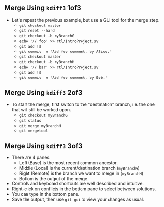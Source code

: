
## Merge Using `kdiff3` 1of3
- Let's repeat the previous example, but use a GUI tool for the merge step.
  - `git checkout master`
  - `git reset --hard`
  - `git checkout -b myBranchG`
  - `echo '// foo' >> rtl/IntroProject.sv`
  - `git add !$`
  - `git commit -m 'Add foo comment, by Alice.'`
  - `git checkout master`
  - `git checkout -b myBranchH`
  - `echo '// bar' >> rtl/IntroProject.sv`
  - `git add !$`
  - `git commit -m 'Add foo comment, by Bob.'`

## Merge Using `kdiff3` 2of3
- To start the merge, first switch to the "destination" branch, i.e. the one
  that will still be worked upon.
  - `git checkout myBranchG`
  - `git status`
  - `git merge myBranchH`
  - `git mergetool`

## Merge Using `kdiff3` 3of3
- There are 4 panes.
  - Left (Base) is the most recent common ancestor.
  - Middle (Local) is the current/destination branch (`myBranchG`)
  - Right (Remote) is the branch we want to merge in (`myBranchH`)
  - Bottom is the output of the merge.
- Controls and keyboard shortcuts are well described and intuitive.
- Right-click on conflicts in the bottom pane to select between solutions.
- You can type in the bottom pane.
- Save the output, then use `git gui` to view your changes as usual.


